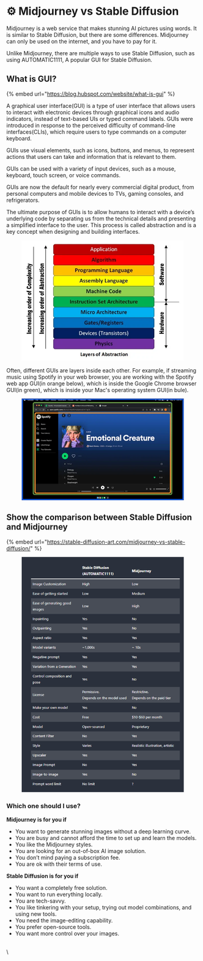 # ⚙ Midjourney vs Stable Diffusion

Midjourney is a web service that makes stunning AI pictures using words. It is similar to Stable Diffusion, but there are some differences. Midjourney can only be used on the internet, and you have to pay for it.&#x20;

Unlike Midjourney, there are multiple ways to use Stable Diffusion, such as using AUTOMATIC1111, A popular GUI for Stable Diffusion.

## What is GUI?

{% embed url="https://blog.hubspot.com/website/what-is-gui" %}

A graphical user interface(GUI) is a type of user interface that allows users to interact with electronic devices through graphical icons and audio indicators, instead of text-based UIs or typed command labels. GUIs were introduced in response to the perceived difficulty of command-line interfaces(CLIs), which require users to type commands on a computer keyboard.

GUIs use visual elements, such as icons, buttons, and menus, to represent actions that users can take and information that is relevant to them.

GUIs can be used with a variety of input devices, such as a mouse, keyboard, touch screen, or voice commands.

GUIs are now the default for nearly every commercial digital product, from personal computers and mobile devices to TVs, gaming consoles, and refrigerators.

The ultimate purpose of GUIs is to allow humans to interact with a device’s underlying code by separating us from the technical details and presenting a simplified interface to the user. This process is called abstraction and is a key concept when designing and building interfaces.

<figure><img src=".gitbook/assets/image (4).png" alt=""><figcaption></figcaption></figure>

Often, different GUIs are layers inside each other. For example, if streaming music using Spotify in your web browser, you are working with the Spotify web app GUI(in orange below), which is inside the Google Chrome browser GUI(in green), which is inside your Mac's operating system GUI(in bule).

<figure><img src=".gitbook/assets/image (3).png" alt=""><figcaption></figcaption></figure>

## Show the comparison between Stable Diffusion and Midjourney

{% embed url="https://stable-diffusion-art.com/midjourney-vs-stable-diffusion/" %}

<figure><img src=".gitbook/assets/Capture.PNG" alt=""><figcaption></figcaption></figure>

### Which one should I use?

**Midjourney is for you if**

* You want to generate stunning images without a deep learning curve.
* You are busy and cannot afford the time to set up and learn the models.
* You like the Midjourney styles.
* You are looking for an out-of-box AI image solution.
* You don’t mind paying a subscription fee.
* You are ok with their terms of use.

**Stable Diffusion is for you if**

* You want a completely free solution.
* You want to run everything locally.
* You are tech-savvy.
* You like tinkering with your setup, trying out model combinations, and using new tools.
* You need the image-editing capability.
* You prefer open-source tools.
* You want more control over your images.

\
\

